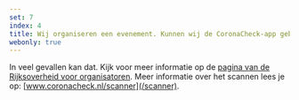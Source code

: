 ```yaml
---
set: 7
index: 4
title: Wij organiseren een evenement. Kunnen wij de CoronaCheck-app gebruiken voor onze bezoekers?
webonly: true
---
```

In veel gevallen kan dat. Kijk voor meer informatie op de <a href="https://www.rijksoverheid.nl/onderwerpen/coronavirus-covid-19/coronabewijs/coronabewijs-voor-evenementen/coronatoegangsbewijs-informatie-voor-organisatoren" target="_blank" rel="noopener noreferrer">pagina van de Rijksoverheid voor organisatoren</a>. Meer informatie over het scannen lees je op: [www.coronacheck.nl/scanner](/scanner). 
